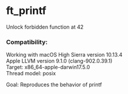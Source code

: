 # ft_printf
Unlock forbidden function at 42

### Compatibility:
Working with macOS High Sierra version 10.13.4\
Apple LLVM version 9.1.0 (clang-902.0.39.1)\
Target: x86_64-apple-darwin17.5.0\
Thread model: posix

Goal: Reproduces the behavior of printf
